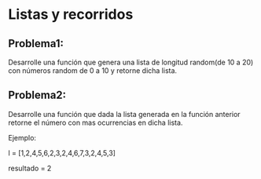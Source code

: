 # Listas y recorridos

## Problema1:

Desarrolle una función que genera una lista de longitud random(de 10 a 20) con números random de 0 a 10 y retorne dicha lista.

## Problema2:

Desarrolle una función que dada la lista generada en la función anterior retorne el número con mas ocurrencias en dicha lista.

Ejemplo:

l = [1,2,4,5,6,2,3,2,4,6,7,3,2,4,5,3]

resultado = 2
